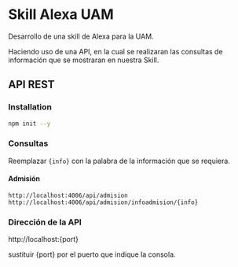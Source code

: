 # Skill Alexa UAM

Desarrollo de una skill de Alexa para la UAM.
 
Haciendo uso de una API, en la cual se realizaran las consultas de información que se mostraran en nuestra Skill.

## API REST
### Installation

```bash
npm init --y
```

### Consultas
Reemplazar `{info}` con la palabra de la información que se requiera.

#### Admisión
`http://localhost:4006/api/admision`
`http://localhost:4006/api/admision/infoadmision/{info}`

### Dirección de la API
http://localhost:{port}

sustituir {port} por el puerto que indique la consola.